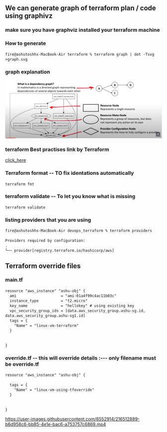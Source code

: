 ## We can generate graph of terraform plan / code using graphivz 

### make sure you have graphviz installed your terraform machine 

### How to generate 

```
fire@ashutoshhs-MacBook-Air terraform % terraform graph | dot -Tsvg  >graph.svg
```

### graph explanation 

<img src=../images/graph.png>


### terraform Best practises link by Terraform 

[click_here](https://www.terraform-best-practices.com/)

### Terraform format -- TO fix identations automatically 

```
terraform fmt
```

### terraform validate -- To let you know what is missing 

```
terraform validate
```

### listing providers that you are using 

```
fire@ashutoshhs-MacBook-Air devops_terraform % terraform providers

Providers required by configuration:
.
└── provider[registry.terraform.io/hashicorp/aws]

```

## Terraform override files 

### main.tf 

```
resource "aws_instance" "ashu-obj" {
  ami                    = "ami-01a4f99c4ac11b03c"
  instance_type          = "t2.micro"
  key_name               = "hellokey" # using existing key 
  vpc_security_group_ids = [data.aws_security_group.ashu-sg.id, data.aws_security_group.ashu-sg1.id]
  tags = {
    "Name" = "linux-vm-terraform"
  }


}
```

### override.tf -- this will override details :--- only filename must be override.tf 

```
resource "aws_instance" "ashu-obj" {
  
  tags = {
    "Name" = "linux-vm-using-tfoverride"
  }


}
```



https://user-images.githubusercontent.com/8552914/216512889-b6d958c6-bb85-4e1e-bac6-a753757c6869.mp4



